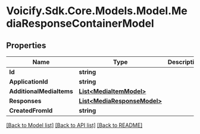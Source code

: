 # Voicify.Sdk.Core.Models.Model.MediaResponseContainerModel
## Properties

Name | Type | Description | Notes
------------ | ------------- | ------------- | -------------
**Id** | **string** |  | [optional] 
**ApplicationId** | **string** |  | [optional] 
**AdditionalMediaItems** | [**List&lt;MediaItemModel&gt;**](MediaItemModel.md) |  | [optional] 
**Responses** | [**List&lt;MediaResponseModel&gt;**](MediaResponseModel.md) |  | [optional] 
**CreatedFromId** | **string** |  | [optional] 

[[Back to Model list]](../README.md#documentation-for-models) [[Back to API list]](../README.md#documentation-for-api-endpoints) [[Back to README]](../README.md)

